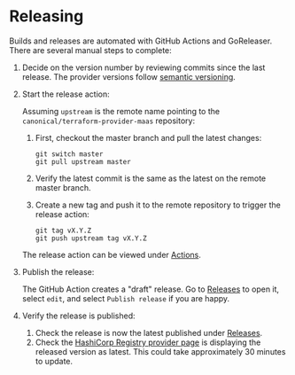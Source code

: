 # Releasing

Builds and releases are automated with GitHub Actions and GoReleaser. There are several manual steps to complete:

1. Decide on the version number by reviewing commits since the last release. The provider versions follow [semantic versioning](https://semver.org/).

1. Start the release action:

   Assuming `upstream` is the remote name pointing to the `canonical/terraform-provider-maas` repository:
   1. First, checkout the master branch and pull the latest changes:

      ```shell
      git switch master
      git pull upstream master
      ```
   1. Verify the latest commit is the same as the latest on the remote master branch.

   1. Create a new tag and push it to the remote repository to trigger the release action:

      ```shell
      git tag vX.Y.Z
      git push upstream tag vX.Y.Z
      ```
   The release action can be viewed under [Actions](https://github.com/canonical/terraform-provider-maas/actions/workflows/release.yml).

1. Publish the release:

   The GitHub Action creates a "draft" release. Go to [Releases](https://github.com/canonical/terraform-provider-maas/releases) to open it, select `edit`, and select `Publish release` if you are happy.

1. Verify the release is published:
   1. Check the release is now the latest published under [Releases](https://github.com/canonical/terraform-provider-maas/releases).
   1. Check the [HashiCorp Registry provider page](https://registry.terraform.io/providers/canonical/maas/latest) is displaying the released version as latest. This could take approximately 30 minutes to update.

